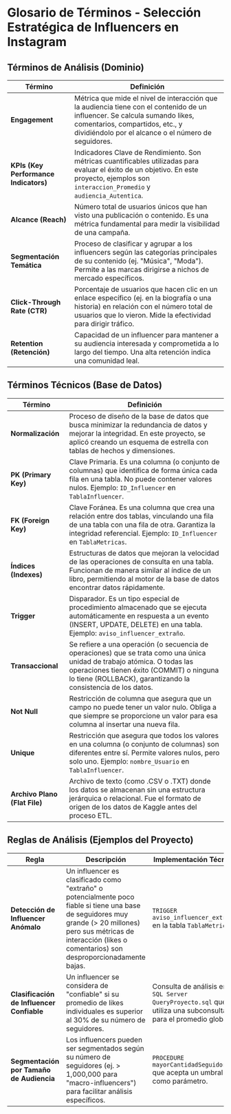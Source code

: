 # Glosario de Términos - Selección Estratégica de Influencers en Instagram

## Términos de Análisis (Dominio)
| Término | Definición |
|---|---|
| **Engagement** | Métrica que mide el nivel de interacción que la audiencia tiene con el contenido de un influencer. Se calcula sumando likes, comentarios, compartidos, etc., y dividiéndolo por el alcance o el número de seguidores. |
| **KPIs (Key Performance Indicators)** | Indicadores Clave de Rendimiento. Son métricas cuantificables utilizadas para evaluar el éxito de un objetivo. En este proyecto, ejemplos son `interaccion_Promedio` y `audiencia_Autentica`. |
| **Alcance (Reach)** | Número total de usuarios únicos que han visto una publicación o contenido. Es una métrica fundamental para medir la visibilidad de una campaña. |
| **Segmentación Temática** | Proceso de clasificar y agrupar a los influencers según las categorías principales de su contenido (ej. "Música", "Moda"). Permite a las marcas dirigirse a nichos de mercado específicos. |
| **Click-Through Rate (CTR)** | Porcentaje de usuarios que hacen clic en un enlace específico (ej. en la biografía o una historia) en relación con el número total de usuarios que lo vieron. Mide la efectividad para dirigir tráfico. |
| **Retention (Retención)** | Capacidad de un influencer para mantener a su audiencia interesada y comprometida a lo largo del tiempo. Una alta retención indica una comunidad leal. |

## Términos Técnicos (Base de Datos)
| Término | Definición |
|---|---|
| **Normalización** | Proceso de diseño de la base de datos que busca minimizar la redundancia de datos y mejorar la integridad. En este proyecto, se aplicó creando un esquema de estrella con tablas de hechos y dimensiones. |
| **PK (Primary Key)** | Clave Primaria. Es una columna (o conjunto de columnas) que identifica de forma única cada fila en una tabla. No puede contener valores nulos. Ejemplo: `ID_Influencer` en `TablaInfluencer`. |
| **FK (Foreign Key)** | Clave Foránea. Es una columna que crea una relación entre dos tablas, vinculando una fila de una tabla con una fila de otra. Garantiza la integridad referencial. Ejemplo: `ID_Influencer` en `TablaMetricas`. |
| **Índices (Indexes)** | Estructuras de datos que mejoran la velocidad de las operaciones de consulta en una tabla. Funcionan de manera similar al índice de un libro, permitiendo al motor de la base de datos encontrar datos rápidamente. |
| **Trigger** | Disparador. Es un tipo especial de procedimiento almacenado que se ejecuta automáticamente en respuesta a un evento (INSERT, UPDATE, DELETE) en una tabla. Ejemplo: `aviso_influencer_extraño`. |
| **Transaccional** | Se refiere a una operación (o secuencia de operaciones) que se trata como una única unidad de trabajo atómica. O todas las operaciones tienen éxito (COMMIT) o ninguna lo tiene (ROLLBACK), garantizando la consistencia de los datos. |
| **Not Null** | Restricción de columna que asegura que un campo no puede tener un valor nulo. Obliga a que siempre se proporcione un valor para esa columna al insertar una nueva fila. |
| **Unique** | Restricción que asegura que todos los valores en una columna (o conjunto de columnas) son diferentes entre sí. Permite valores nulos, pero solo uno. Ejemplo: `nombre_Usuario` en `TablaInfluencer`. |
| **Archivo Plano (Flat File)** | Archivo de texto (como .CSV o .TXT) donde los datos se almacenan sin una estructura jerárquica o relacional. Fue el formato de origen de los datos de Kaggle antes del proceso ETL. |

## Reglas de Análisis (Ejemplos del Proyecto)
| Regla | Descripción | Implementación Técnica |
|---|---|---|
| **Detección de Influencer Anómalo** | Un influencer es clasificado como "extraño" o potencialmente poco fiable si tiene una base de seguidores muy grande (> 20 millones) pero sus métricas de interacción (likes o comentarios) son desproporcionadamente bajas. | `TRIGGER aviso_influencer_extraño` en la tabla `TablaMetricas`. |
| **Clasificación de Influencer Confiable** | Un influencer se considera de "confiable" si su promedio de likes individuales es superior al 30% de su número de seguidores.| Consulta de análisis en `SQL Server QueryProyecto.sql` que utiliza una subconsulta para el promedio global. |
| **Segmentación por Tamaño de Audiencia** | Los influencers pueden ser segmentados según su número de seguidores (ej. > 1,000,000 para "macro-influencers") para facilitar análisis específicos. | `PROCEDURE mayorCantidadSeguidores` que acepta un umbral como parámetro. |
